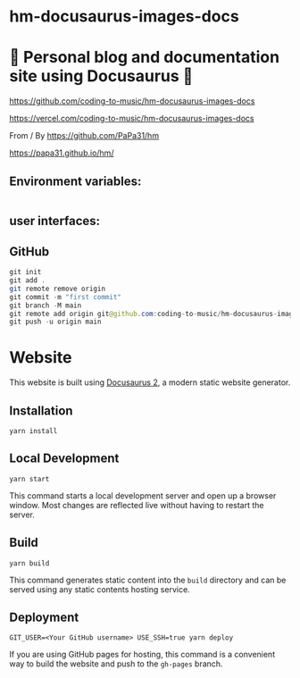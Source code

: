# hm-docusaurus-images-docs

# 🚀 Personal blog and documentation site using Docusaurus 🚀

https://github.com/coding-to-music/hm-docusaurus-images-docs

https://vercel.com/coding-to-music/hm-docusaurus-images-docs

From / By https://github.com/PaPa31/hm

https://papa31.github.io/hm/

## Environment variables:

```java

```

## user interfaces:

## GitHub

```java
git init
git add .
git remote remove origin
git commit -m "first commit"
git branch -M main
git remote add origin git@github.com:coding-to-music/hm-docusaurus-images-docs.git
git push -u origin main
```

# Website

This website is built using [Docusaurus 2](https://v2.docusaurus.io/), a modern static website generator.

## Installation

```console
yarn install
```

## Local Development

```console
yarn start
```

This command starts a local development server and open up a browser window. Most changes are reflected live without having to restart the server.

## Build

```console
yarn build
```

This command generates static content into the `build` directory and can be served using any static contents hosting service.

## Deployment

```console
GIT_USER=<Your GitHub username> USE_SSH=true yarn deploy
```

If you are using GitHub pages for hosting, this command is a convenient way to build the website and push to the `gh-pages` branch.
